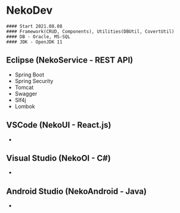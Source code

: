 # NekoDev
```
#### Start 2021.08.08
#### Framework(CRUD, Components), Utilities(DBUtil, CovertUtil)
#### DB - Oracle, MS-SQL
#### JDK - OpenJDK 11
```
## Eclipse (NekoService - REST API)
- Spring Boot
- Spring Security
- Tomcat
- Swagger
- Slf4j
- Lombok
## VSCode (NekoUI - React.js)
-
## Visual Studio (NekoOI - C#)
-
## Android Studio (NekoAndroid - Java)
-
